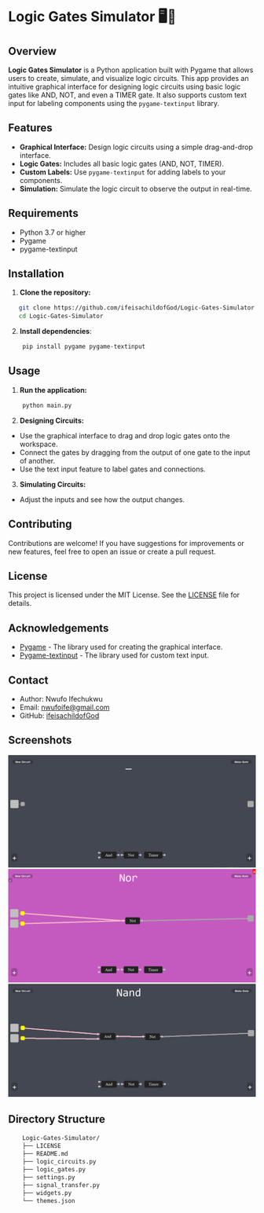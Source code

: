 # Logic Gates Simulator 🖥️🔌

## Overview

**Logic Gates Simulator** is a Python application built with Pygame that allows users to create, simulate, and visualize logic circuits. This app provides an intuitive graphical interface for designing logic circuits using basic logic gates like AND, NOT, and even a TIMER gate. It also supports custom text input for labeling components using the `pygame-textinput` library.

## Features
- **Graphical Interface:** Design logic circuits using a simple drag-and-drop interface.
- **Logic Gates:** Includes all basic logic gates (AND, NOT, TIMER).
- **Custom Labels:** Use `pygame-textinput` for adding labels to your components.
- **Simulation:** Simulate the logic circuit to observe the output in real-time.

## Requirements

- Python 3.7 or higher
- Pygame
- pygame-textinput

## Installation

1. **Clone the repository:**
```sh
   git clone https://github.com/ifeisachildofGod/Logic-Gates-Simulator.git
   cd Logic-Gates-Simulator
```
2. **Install dependencies**:
```sh
    pip install pygame pygame-textinput
```

## Usage

1. **Run the application:**
```sh
    python main.py
```

2. **Designing Circuits:**
- Use the graphical interface to drag and drop logic gates onto the workspace.
- Connect the gates by dragging from the output of one gate to the input of another.
- Use the text input feature to label gates and connections.

3. **Simulating Circuits:**
- Adjust the inputs and see how the output changes.

## Contributing

Contributions are welcome! If you have suggestions for improvements or new features, feel free to open an issue or create a pull request.

## License

This project is licensed under the MIT License. See the [LICENSE](LICENSE) file for details.

## Acknowledgements

- [Pygame](https://www.pygame.org) - The library used for creating the graphical interface.
- [Pygame-textinput](https://github.com/DYGV/pygame_textinput) - The library used for custom text input.

## Contact

- Author: Nwufo Ifechukwu
- Email: nwufoife@gmail.com
- GitHub: [ifeisachildofGod](https://github.com/ifeisachildofGod)

## Screenshots
![Pic-1](screenshots/screenshot%201.png)
![Pic-2](screenshots/screenshot%202.png)
![Pic-2](screenshots/screenshot%203.png)

## Directory Structure

```plaintext
    Logic-Gates-Simulator/
    ├── LICENSE
    ├── README.md
    ├── logic_circuits.py
    ├── logic_gates.py
    ├── settings.py
    ├── signal_transfer.py
    ├── widgets.py
    └── themes.json
```